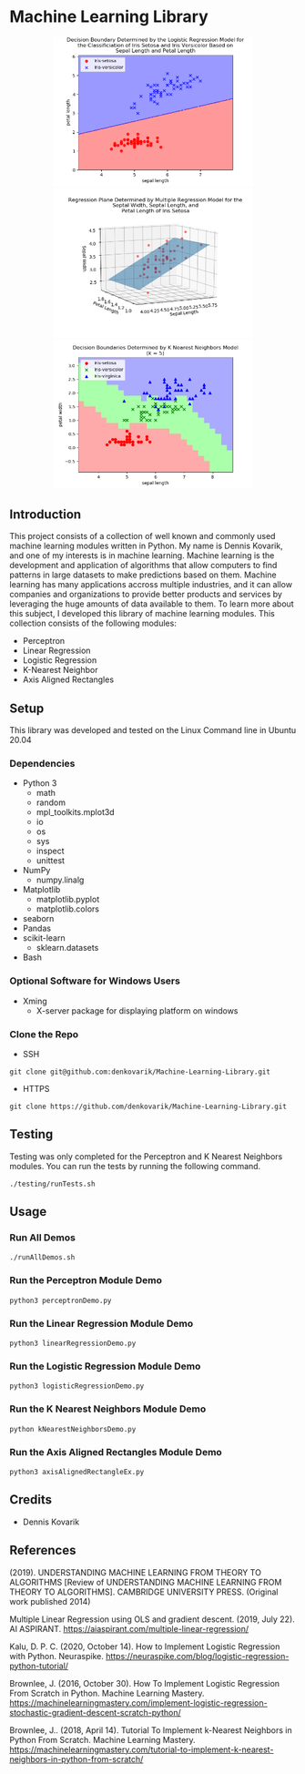 # Machine Learning Library

<p align="center">
  <img src="https://github.com/denkovarik/Machine-Learning-Library/blob/master/images/Logistic_Regression_Decision_Boundary_Ex1.png" width="350" title="Logistic Regression Decision Boundary">
  <img src="https://github.com/denkovarik/Machine-Learning-Library/blob/master/images/Linear_Regression_Regression_Ex4.png" width="350" title="Multiple Regression Plane">
  <img src="https://github.com/denkovarik/Machine-Learning-Library/blob/master/images/KNN_Decision_Boundary_k%3D5.png" width="350" title="K Nearest Neighbors Decision Boundaries">
</p>

## Introduction
This project consists of a collection of well known and commonly used machine learning modules written in Python. My name is Dennis Kovarik, and one of my interests is in machine learning. Machine learning is the development and application of algorithms that allow computers to find patterns in large datasets to make predictions based on them. Machine learning has many applications accross multiple industries, and it can allow companies and organizations to provide better products and services by  leveraging the huge amounts of data available to them. To learn more about this subject, I developed this library of machine learning modules. This collection consists of the following modules: 
* Perceptron
* Linear Regression
* Logistic Regression
* K-Nearest Neighbor
* Axis Aligned Rectangles

## Setup
This library was developed and tested on the Linux Command line in Ubuntu 20.04
### Dependencies
* Python 3
  * math
  * random
  * mpl_toolkits.mplot3d
  * io
  * os
  * sys
  * inspect
  * unittest
* NumPy
  * numpy.linalg
* Matplotlib
  * matplotlib.pyplot
  * matplotlib.colors
* seaborn
* Pandas
* scikit-learn
  * sklearn.datasets
* Bash

### Optional Software for Windows Users
* Xming
   * X-server package for displaying platform on windows
   
### Clone the Repo
* SSH
```
git clone git@github.com:denkovarik/Machine-Learning-Library.git
```
* HTTPS
```
git clone https://github.com/denkovarik/Machine-Learning-Library.git
```

## Testing
Testing was only completed for the Perceptron and K Nearest Neighbors modules. You can run the tests by running the following command.
```
./testing/runTests.sh
```

## Usage
### Run All Demos
```
./runAllDemos.sh
```
### Run the Perceptron Module Demo
```
python3 perceptronDemo.py
```
### Run the Linear Regression Module Demo
```
python3 linearRegressionDemo.py
```
### Run the Logistic Regression Module Demo
```
python3 logisticRegressionDemo.py
```
### Run the K Nearest Neighbors Module Demo
```
python kNearestNeighborsDemo.py
```
### Run the Axis Aligned Rectangles Module Demo
```
python3 axisAlignedRectangleEx.py
```

## Credits
* Dennis Kovarik 

## References
(2019). UNDERSTANDING MACHINE LEARNING FROM THEORY TO ALGORITHMS [Review of UNDERSTANDING MACHINE LEARNING FROM THEORY TO ALGORITHMS]. CAMBRIDGE UNIVERSITY PRESS. (Original work published 2014)

Multiple Linear Regression using OLS and gradient descent. (2019, July 22). AI ASPIRANT. https://aiaspirant.com/multiple-linear-regression/

Kalu, D. P. C. (2020, October 14). How to Implement Logistic Regression with Python. Neuraspike. https://neuraspike.com/blog/logistic-regression-python-tutorial/

Brownlee, J. (2016, October 30). How To Implement Logistic Regression From Scratch in Python. Machine Learning Mastery. https://machinelearningmastery.com/implement-logistic-regression-stochastic-gradient-descent-scratch-python/

Brownlee, J.. (2018, April 14). Tutorial To Implement k-Nearest Neighbors in Python From Scratch. Machine Learning Mastery. https://machinelearningmastery.com/tutorial-to-implement-k-nearest-neighbors-in-python-from-scratch/

